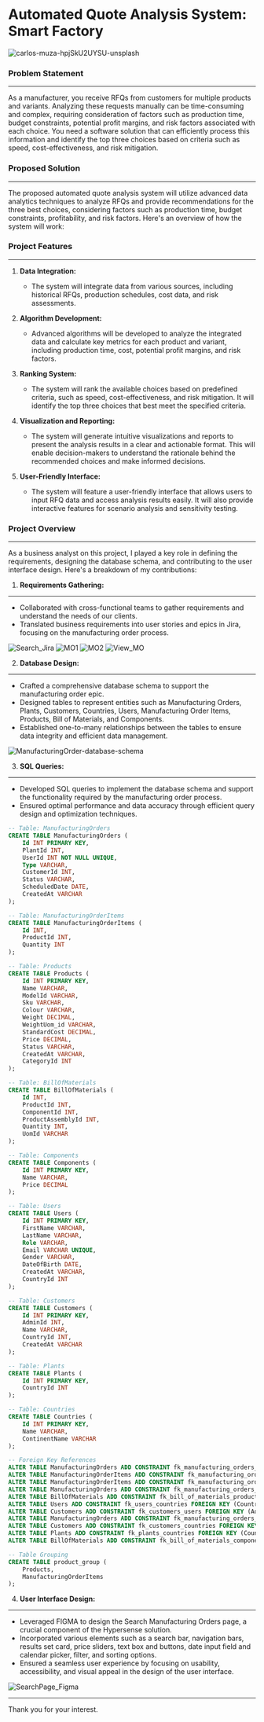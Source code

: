 # Automated Quote Analysis System: Smart Factory

![carlos-muza-hpjSkU2UYSU-unsplash](https://github.com/Melrowze/Business-Solution_Automated-Quote-Analysis-System/assets/44920093/b2d71c6f-a49d-45b8-8bea-10176bde306a)

### Problem Statement
---
As a manufacturer, you receive RFQs from customers for multiple products and variants. Analyzing these requests manually can be time-consuming and complex, requiring consideration of factors such as production time, budget constraints, potential profit margins, and risk factors associated with each choice. You need a software solution that can efficiently process this information and identify the top three choices based on criteria such as speed, cost-effectiveness, and risk mitigation.

### Proposed Solution
---
The proposed automated quote analysis system will utilize advanced data analytics techniques to analyze RFQs and provide recommendations for the three best choices, considering factors such as production time, budget constraints, profitability, and risk factors. Here's an overview of how the system will work:
### Project Features
---
1. **Data Integration:**
   - The system will integrate data from various sources, including historical RFQs, production schedules, cost data, and risk assessments.

2. **Algorithm Development:**
   - Advanced algorithms will be developed to analyze the integrated data and calculate key metrics for each product and variant, including production time, cost, potential profit margins, and risk factors.

3. **Ranking System:**
   - The system will rank the available choices based on predefined criteria, such as speed, cost-effectiveness, and risk mitigation. It will identify the top three choices that best meet the specified criteria.

4. **Visualization and Reporting:**
   - The system will generate intuitive visualizations and reports to present the analysis results in a clear and actionable format. This will enable decision-makers to understand the rationale behind the recommended choices and make informed decisions.

5. **User-Friendly Interface:**
   - The system will feature a user-friendly interface that allows users to input RFQ data and access analysis results easily. It will also provide interactive features for scenario analysis and sensitivity testing.
  

### Project Overview
---
As a business analyst on this project, I played a key role in defining the requirements, designing the database schema, and contributing to the user interface design. Here's a breakdown of my contributions:

1. **Requirements Gathering:**
---
- Collaborated with cross-functional teams to gather requirements and understand the needs of our clients.
- Translated business requirements into user stories and epics in Jira, focusing on the manufacturing order process.

![Search_Jira](https://github.com/Melrowze/Business-Solution_Automated-Quote-Analysis-System/assets/44920093/0343afce-178a-471b-9d2f-0d45e3edc48f)
![MO1](https://github.com/Melrowze/Business-Solution_Automated-Quote-Analysis-System/assets/44920093/9d6fa680-75f7-4698-ad6a-76714e543b00)
![MO2](https://github.com/Melrowze/Business-Solution_Automated-Quote-Analysis-System/assets/44920093/c97a6e07-94c5-4388-820b-c1605f9df40c)
![View_MO](https://github.com/Melrowze/Business-Solution_Automated-Quote-Analysis-System/assets/44920093/be593b5e-505a-4350-b1c1-80b2ab50a7b5)

2. **Database Design:**
---
- Crafted a comprehensive database schema to support the manufacturing order epic.
- Designed tables to represent entities such as Manufacturing Orders, Plants, Customers, Countries, Users, Manufacturing Order Items, Products, Bill of Materials, and Components.
- Established one-to-many relationships between the tables to ensure data integrity and efficient data management.

![ManufacturingOrder-database-schema](https://github.com/Melrowze/Business-Solution_Automated-Quote-Analysis-System/assets/44920093/f9897c53-bcbb-4089-84d9-69895d62a3e0)


3. **SQL Queries:**
---
- Developed SQL queries to implement the database schema and support the functionality required by the manufacturing order process.
- Ensured optimal performance and data accuracy through efficient query design and optimization techniques.

```sql
-- Table: ManufacturingOrders
CREATE TABLE ManufacturingOrders (
    Id INT PRIMARY KEY,
    PlantId INT,
    UserId INT NOT NULL UNIQUE,
    Type VARCHAR,
    CustomerId INT,
    Status VARCHAR,
    ScheduledDate DATE,
    CreatedAt VARCHAR
);

-- Table: ManufacturingOrderItems
CREATE TABLE ManufacturingOrderItems (
    Id INT,
    ProductId INT,
    Quantity INT
);

-- Table: Products
CREATE TABLE Products (
    Id INT PRIMARY KEY,
    Name VARCHAR,
    ModelId VARCHAR,
    Sku VARCHAR,
    Colour VARCHAR,
    Weight DECIMAL,
    WeightUom_id VARCHAR,
    StandardCost DECIMAL,
    Price DECIMAL,
    Status VARCHAR,
    CreatedAt VARCHAR,
    CategoryId INT
);

-- Table: BillOfMaterials
CREATE TABLE BillOfMaterials (
    Id INT,
    ProductId INT,
    ComponentId INT,
    ProductAssemblyId INT,
    Quantity INT,
    UomId VARCHAR
);

-- Table: Components
CREATE TABLE Components (
    Id INT PRIMARY KEY,
    Name VARCHAR,
    Price DECIMAL
);

-- Table: Users
CREATE TABLE Users (
    Id INT PRIMARY KEY,
    FirstName VARCHAR,
    LastName VARCHAR,
    Role VARCHAR,
    Email VARCHAR UNIQUE,
    Gender VARCHAR,
    DateOfBirth DATE,
    CreatedAt VARCHAR,
    CountryId INT
);

-- Table: Customers
CREATE TABLE Customers (
    Id INT PRIMARY KEY,
    AdminId INT,
    Name VARCHAR,
    CountryId INT,
    CreatedAt VARCHAR
);

-- Table: Plants
CREATE TABLE Plants (
    Id INT PRIMARY KEY,
    CountryId INT
);

-- Table: Countries
CREATE TABLE Countries (
    Id INT PRIMARY KEY,
    Name VARCHAR,
    ContinentName VARCHAR
);

-- Foreign Key References
ALTER TABLE ManufacturingOrders ADD CONSTRAINT fk_manufacturing_orders_user FOREIGN KEY (UserId) REFERENCES Users(Id);
ALTER TABLE ManufacturingOrderItems ADD CONSTRAINT fk_manufacturing_order_items_manufacturing_orders FOREIGN KEY (Id) REFERENCES ManufacturingOrders(Id);
ALTER TABLE ManufacturingOrderItems ADD CONSTRAINT fk_manufacturing_order_items_products FOREIGN KEY (ProductId) REFERENCES Products(Id);
ALTER TABLE ManufacturingOrders ADD CONSTRAINT fk_manufacturing_orders_customers FOREIGN KEY (CustomerId) REFERENCES Customers(Id);
ALTER TABLE BillOfMaterials ADD CONSTRAINT fk_bill_of_materials_products FOREIGN KEY (ProductId) REFERENCES Products(Id);
ALTER TABLE Users ADD CONSTRAINT fk_users_countries FOREIGN KEY (CountryId) REFERENCES Countries(Id);
ALTER TABLE Customers ADD CONSTRAINT fk_customers_users FOREIGN KEY (AdminId) REFERENCES Users(Id);
ALTER TABLE ManufacturingOrders ADD CONSTRAINT fk_manufacturing_orders_plants FOREIGN KEY (PlantId) REFERENCES Plants(Id);
ALTER TABLE Customers ADD CONSTRAINT fk_customers_countries FOREIGN KEY (CountryId) REFERENCES Countries(Id);
ALTER TABLE Plants ADD CONSTRAINT fk_plants_countries FOREIGN KEY (CountryId) REFERENCES Countries(Id);
ALTER TABLE BillOfMaterials ADD CONSTRAINT fk_bill_of_materials_components FOREIGN KEY (ComponentId) REFERENCES Components(Id);

-- Table Grouping
CREATE TABLE product_group (
    Products,
    ManufacturingOrderItems
);
```


4. **User Interface Design:**
---
- Leveraged FIGMA to design the Search Manufacturing Orders page, a crucial component of the Hypersense solution.
- Incorporated various elements such as a search bar, navigation bars, results set card, price sliders, text box and buttons, date input field and calendar picker, filter, and sorting options.
- Ensured a seamless user experience by focusing on usability, accessibility, and visual appeal in the design of the user interface.

![SearchPage_Figma](https://github.com/Melrowze/Business-Solution_Automated-Quote-Analysis-System/assets/44920093/e74254a1-3aaf-4c31-8b91-5d3159eafcb2)

---
Thank you for your interest.
